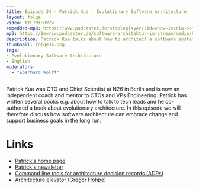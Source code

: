 ```yaml
---
title: Episode 34 - Patrick Kua - Evolutionary Software Architecture
layout: folge
video: ttL7MiF8VZw
embedded-mp3: https://www.podcaster.de/simpleplayer/?id=show~1evriw~software-architektur-im-stream~pod-6004381d827ee294705835&v=1610890304
mp3: https://1evriw.podcaster.de/software-architektur-im-stream/media/PatrickKuaEvolutionaryArchitecture.mp3
description: Patrick Kua talks about how to architect a software system to support evolution.
thumbnail: folge34.png
tags:
- Evolutionary Software Architecture
- English
moderators:
  - "Eberhard Wolff"
---
```


Patrick Kua was CTO and Chief Scientist at N26 in Berlin and is now an
independent coach and mentor to CTOs and VPs Engineering. Patrick has
written several books e.g. about how to talk to tech leads and he
co-authored a book about evolutionary architecture. In this episode we
will therefore discuss how software architecture can embrace change
and support business goals in the long run.

# Links

* [Patrick's home page](https://www.patkua.com/)
* [Patrick's newsletter](https://www.patkua.com/media/newsletter/)
* [Command line tools for architecture decision records (ADRs)](https://github.com/npryce/adr-tools)
* [Architecture elevator (Gregor Hohpe)](https://architectelevator.com/)
